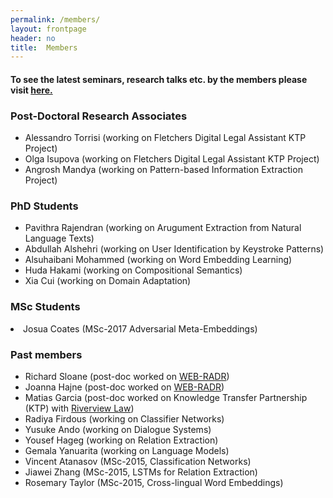 ```yaml
---
permalink: /members/
layout: frontpage
header: no
title:  Members
---
```


<h4> To see the latest seminars, research talks etc. by the members please visit <a href="https://sites.google.com/site/nlpliverpool/home">here.</a> </h4>

<h3> Post-Doctoral Research Associates </h3>
<ul>
<li> Alessandro Torrisi (working on Fletchers Digital Legal Assistant KTP Project) </li>
<li> Olga Isupova (working on Fletchers Digital Legal Assistant KTP Project) </li>
<li> Angrosh Mandya (working on Pattern-based Information Extraction Project)</li>
</ul>

<h3> PhD Students </h3>
<ul>
<li> Pavithra Rajendran (working on Arugument Extraction from Natural Language Texts) </li>
<li> Abdullah Alshehri (working on User Identification by Keystroke Patterns) </li>
<li> Alsuhaibani Mohammed (working on Word Embedding Learning) </li>
<li> Huda Hakami (working on Compositional Semantics) </li>
<li> Xia Cui (working on Domain Adaptation) </li>
</ul>

<h3> MSc Students </h3>
<li> Josua Coates (MSc-2017 Adversarial Meta-Embeddings) </li>
<ul> 

</ul> 

<h3> Past members </h3>
<ul>
<li> Richard Sloane (post-doc worked on <a href="http://web-radr.eu/">WEB-RADR</a>)</li>
<li> Joanna Hajne  (post-doc worked on <a href="http://web-radr.eu/">WEB-RADR</a>)</li>
<li> Matias Garcia (post-doc worked on Knowledge Transfer Partnership (KTP) with <a href="http://www.riverviewlaw.com/">Riverview Law</a>)</li>
<li> Radiya Firdous (working on Classifier Networks) </li>
<li> Yusuke Ando (working on Dialogue Systems) </li>
<li> Yousef Hageg (working on Relation Extraction) </li>
<li> Gemala Yanuarita (working on Language Models) </li>
<li> Vincent Atanasov (MSc-2015, Classification Networks) </li>
<li> Jiawei Zhang (MSc-2015, LSTMs for Relation Extraction) </li>
<li> Rosemary Taylor (MSc-2015, Cross-lingual Word Embeddings) </li>
</ul>

